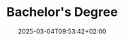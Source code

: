 ---
date: '2025-03-04T09:53:42+02:00'
title: "Bachelor's Degree"
draft: false
year: "September 2021 - September 2024"
degree: "Software Engineering at the University of Trento"
---